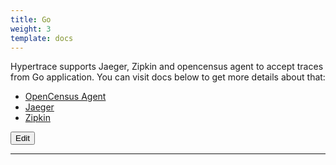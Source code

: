 ```yaml
---
title: Go
weight: 3
template: docs
---
```


Hypertrace supports Jaeger, Zipkin and opencensus agent to accept traces from Go application. You can visit docs below to get more details about that:

- [OpenCensus Agent](https://docs.hypertrace.org/docs/go/go-opencensus/)
- [Jaeger](https://docs.hypertrace.org/docs/go/go-jaeger/)
- [Zipkin](https://docs.hypertrace.org/docs/go/go-zipkin/)


<a href="https://github.com/hypertrace/hypertrace-docs-website/tree/master/src/pages/docs/exporters/go-ex.md">
<button type="button">Edit</button></a>

***
